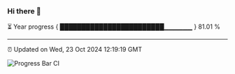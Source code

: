 ### Hi there 👋

⏳ Year progress { ████████████████████████▁▁▁▁▁▁ } 81.01 %

---

⏰ Updated on Wed, 23 Oct 2024 12:19:19 GMT

![Progress Bar CI](https://github.com/Shyam-Makwana/GitHub-Actions-Demo/workflows/Progress%20Bar%20CI/badge.svg)
